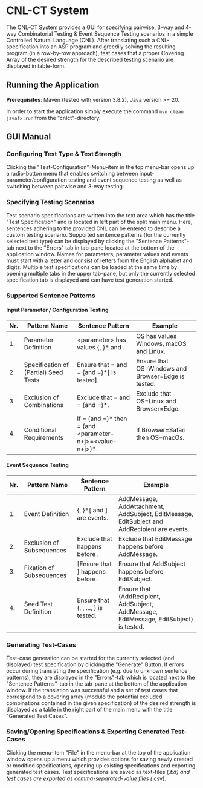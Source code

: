 # CNL-CT System

The CNL-CT System provides a GUI for specifying pairwise, 3-way and 4-way Combinatorial Testing & Event Sequence Testing 
scenarios in a simple Controlled Natural Language (CNL). After translating such a CNL-specification into an 
ASP program and greedily solving the resulting program (in a row-by-row approach), test cases that a proper 
Covering Array of the desired strength for the described testing scenario are displayed in table-form.


## Running the Application

**Prerequisites**: Maven (tested with version 3.8.2), Java version >= 20.

In order to start the application simply execute the command `mvn clean javafx:run` from the "cnlct"-directory.


## GUI Manual

### Configuring Test Type & Test Strength

Clicking the "Test-Configuration"-Menu-item in the top menu-bar opens up a radio-button menu that enables switching 
between input-parameter/configuration testing and event sequence testing as well as switching between pairwise and 
3-way testing.

### Specifying Testing Scenarios

Test scenario specifications are written into the text area which has the title "Test Specification" and is located in 
left part of the split main menu. Here, sentences adhering to the provided CNL can be entered to describe a custom 
testing scenario. Supported sentence patterns (for the currently selected test type) can be displayed by clicking the 
"Sentence Patterns"-tab next to the "Errors" tab in tab-pane located at the bottom of the application window. Names for parameters, parameter values and events must start with a letter and consist of letters from the English alphabet and digits. Multiple 
test specifications can be loaded at the same time by opening multiple tabs in the upper tab-pane, but only the currently 
selected specification tab is displayed and can have test generation started.

### Supported Sentence Patterns

#### Input Parameter / Configuration Testing

| Nr.                | Pattern Name | Sentence Pattern                                                 | Example                                             |
|-----|--------|------------------------------------------------------------------|-----------------------------------------------------|
| 1. | Parameter Definition | \<parameter> has values <value-1> {, <value-i>}* and <value-n>.  | OS has values Windows, macOS and Linux.             |
| 2. | Specification of (Partial) Seed Tests | Ensure that <parameter-1>=<value-1> and <parameter-2>=<value-2> {and <parameter-n>=<value-n>}*[ is tested]. | Ensure that OS=Windows and Browser=Edge is tested.  |
| 3. | Exclusion of Combinations | Exclude that <parameter-1>=<value-1> and <parameter-2>=<value-2> {and <parameter-n>=<value-n>}*. | Exclude that OS=Linux and Browser=Edge. |
| 4. | Conditional Requirements | If <parameter-1>=<value-1> {and <parameter-i>=<value-i>}* then <parameter-n>=<value-n> {and <parameter-n+j>=<value-n+j>}*. | If Browser=Safari then OS=macOs. |

#### Event Sequence Testing

| Nr. | Pattern Name          | Sentence Pattern | Example |
|---|-----------------------|----|----|
| 1. | Event Definition      | <event-1> {, <event-i>}*[ and <event-j>] are events. | AddMessage, AddAttachment, AddSubject, EditMessage, EditSubject and AddRecipient are events. | 
| 2. | Exclusion of Subsequences | Exclude that <event-1> happens before <event-2>. | Exclude that EditMessage happens before AddMessage. |
| 3. | Fixation of Subsequences | [Ensure that ]<event-1> happens before <event-2>. | Ensure that AddSubject happens before EditSubject. | 
| 4. | Seed Test Definition  | Ensure that (<event-1>, <event-2>, ..., <event-n>) is tested. | Ensure that (AddRecipient, AddSubject, AddMessage, EditMessage, EditSubject) is tested. |

### Generating Test-Cases
Test-case generation can be started for the currently selected (and displayed) test specification by clicking the 
"Generate" Button. If errors occur during translating the specification (e.g. due to unknown sentence patterns), they 
are displayed in the "Errors"-tab which is located next to the "Sentence Patterns"-tab in the tab-pane at the bottom 
of the application window. If the translation was successful and a set of test cases that correspond to a covering 
array (modulo the potential excluded combinations contained in the given specification) of the desired strength is 
displayed as a table in the right part of the main menu with the title "Generated Test Cases".


### Saving/Opening Specifications & Exporting Generated Test-Cases
Clicking the menu-item "File" in the menu-bar at the top of the application window opens up a menu which provides options 
for saving newly created or modified specifications, opening up existing specifications and exporting generated test 
cases. Test specifications are saved as text-files (*.txt) and test cases are exported as comma-separated-value files 
(*.csv).
